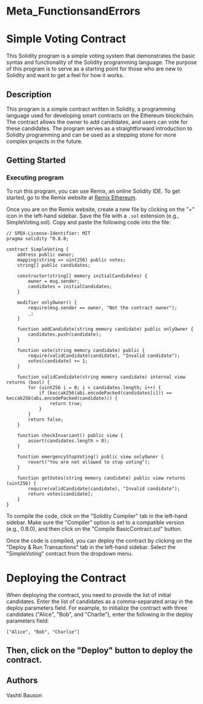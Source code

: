 # Meta_FunctionsandErrors
# Simple Voting Contract

This Solidity program is a simple voting system that demonstrates the basic syntax and functionality of the Solidity programming language. The purpose of this program is to serve as a starting point for those who are new to Solidity and want to get a feel for how it works.

## Description

This program is a simple contract written in Solidity, a programming language used for developing smart contracts on the Ethereum blockchain. The contract allows the owner to add candidates, and users can vote for these candidates. The program serves as a straightforward introduction to Solidity programming and can be used as a stepping stone for more complex projects in the future.

## Getting Started

### Executing program

To run this program, you can use Remix, an online Solidity IDE. To get started, go to the Remix website at [Remix Ethereum](https://remix.ethereum.org/).

Once you are on the Remix website, create a new file by clicking on the "+" icon in the left-hand sidebar. Save the file with a `.sol` extension (e.g., SimpleVoting.sol). Copy and paste the following code into the file:

```solidity
// SPDX-License-Identifier: MIT
pragma solidity ^0.8.0;

contract SimpleVoting {
    address public owner;
    mapping(string => uint256) public votes;
    string[] public candidates;

    constructor(string[] memory initialCandidates) {
        owner = msg.sender;
        candidates = initialCandidates;
    }

    modifier onlyOwner() {
        require(msg.sender == owner, "Not the contract owner");
        _;
    }

    function addCandidate(string memory candidate) public onlyOwner {
        candidates.push(candidate);
    }

    function vote(string memory candidate) public {
        require(validCandidate(candidate), "Invalid candidate");
        votes[candidate] += 1;
    }

    function validCandidate(string memory candidate) internal view returns (bool) {
        for (uint256 i = 0; i < candidates.length; i++) {
            if (keccak256(abi.encodePacked(candidates[i])) == keccak256(abi.encodePacked(candidate))) {
                return true;
            }
        }
        return false;
    }

    function checkInvariant() public view {
        assert(candidates.length > 0);
    }

    function emergencyStopVoting() public view onlyOwner {
        revert("You are not allowed to stop voting");
    }

    function getVotes(string memory candidate) public view returns (uint256) {
        require(validCandidate(candidate), "Invalid candidate");
        return votes[candidate];
    }
}
```
To compile the code, click on the "Solidity Compiler" tab in the left-hand sidebar. Make sure the "Compiler" option is set to a compatible version (e.g., 0.8.0), and then click on the "Compile BasicContract.sol" button.

Once the code is compiled, you can deploy the contract by clicking on the "Deploy & Run Transactions" tab in the left-hand sidebar. Select the "SimpleVoting" contract from the dropdown menu.

# Deploying the Contract
When deploying the contract, you need to provide the list of initial candidates. Enter the list of candidates as a comma-separated array in the deploy parameters field. For example, to initialize the contract with three candidates ("Alice", "Bob", and "Charlie"), enter the following in the deploy parameters field:
```
["Alice", "Bob", "Charlie"]
```
Then, click on the "Deploy" button to deploy the contract.
--
## Authors

Vashti Bauson
